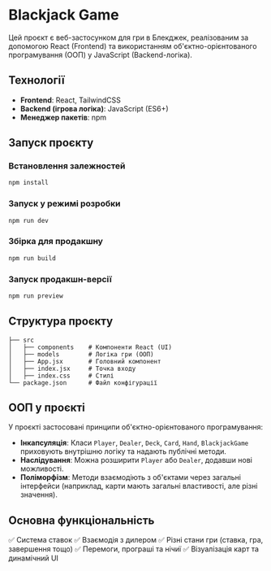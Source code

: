 # Blackjack Game

Цей проєкт є веб-застосунком для гри в Блекджек, реалізованим за допомогою React (Frontend) та використанням об'єктно-орієнтованого програмування (ООП) у JavaScript (Backend-логіка).

## Технології
- **Frontend**: React, TailwindCSS
- **Backend (ігрова логіка)**: JavaScript (ES6+)
- **Менеджер пакетів**: npm

## Запуск проєкту

### Встановлення залежностей
```sh
npm install
```

### Запуск у режимі розробки
```sh
npm run dev
```

### Збірка для продакшну
```sh
npm run build
```

### Запуск продакшн-версії
```sh
npm run preview
```

## Структура проєкту
```
├── src
│   ├── components    # Компоненти React (UI)
│   ├── models        # Логіка гри (ООП)
│   ├── App.jsx       # Головний компонент
│   ├── index.jsx     # Точка входу
│   ├── index.css     # Стилі
└── package.json      # Файл конфігурації
```

## ООП у проєкті
У проєкті застосовані принципи об'єктно-орієнтованого програмування:

- **Інкапсуляція**: Класи `Player`, `Dealer`, `Deck`, `Card`, `Hand`, `BlackjackGame` приховують внутрішню логіку та надають публічні методи.
- **Наслідування**: Можна розширити `Player` або `Dealer`, додавши нові можливості.
- **Поліморфізм**: Методи взаємодіють з об'єктами через загальні інтерфейси (наприклад, карти мають загальні властивості, але різні значення).

## Основна функціональність
✅ Система ставок
✅ Взаємодія з дилером
✅ Різні стани гри (ставка, гра, завершення тощо)
✅ Перемоги, програші та нічиї
✅ Візуалізація карт та динамічний UI
